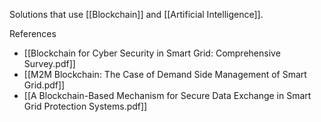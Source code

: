 Solutions that use [[Blockchain]] and [[Artificial Intelligence]].



References
- [[Blockchain for Cyber Security in Smart Grid: Comprehensive Survey.pdf]]
- [[M2M Blockchain: The Case of Demand Side Management of Smart Grid.pdf]]
- [[A Blockchain-Based Mechanism for Secure Data Exchange in Smart Grid Protection Systems.pdf]]